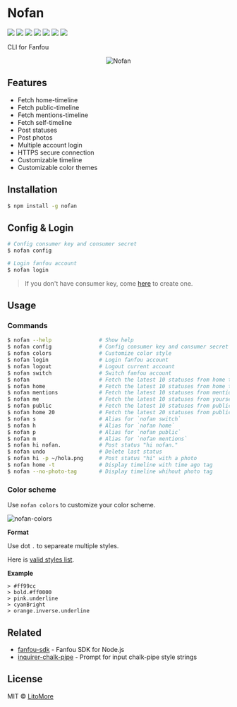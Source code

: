 # Nofan

[![](https://badges.greenkeeper.io/LitoMore/nofan.svg)](https://greenkeeper.io/)
[![](https://img.shields.io/travis/LitoMore/nofan/master.svg)](https://travis-ci.org/LitoMore/nofan)
[![](https://img.shields.io/appveyor/ci/LitoMore/nofan/master.svg)](https://ci.appveyor.com/project/LitoMore/nofan)
[![](https://img.shields.io/npm/v/nofan.svg)](https://www.npmjs.com/package/nofan)
[![](https://img.shields.io/npm/l/nofan.svg)](https://github.com/LitoMore/nofan/blob/master/LICENSE)
[![](https://img.shields.io/badge/unicorn-approved-ff69b4.svg)](https://www.youtube.com/watch?v=9auOCbH5Ns4)
[![](https://img.shields.io/badge/code_style-standard-brightgreen.svg)](https://standardjs.com)

CLI for Fanfou

<div style="text-align: center;"><img src="https://raw.githubusercontent.com/LitoMore/nofan/master/screenshot.png" alt="Nofan" /></div>

## Features

- Fetch home-timeline
- Fetch public-timeline
- Fetch mentions-timeline
- Fetch self-timeline
- Post statuses
- Post photos
- Multiple account login
- HTTPS secure connection
- Customizable timeline
- Customizable color themes

## Installation

```bash
$ npm install -g nofan
```

## Config & Login

```bash
# Config consumer key and consumer secret
$ nofan config

# Login fanfou account
$ nofan login
```

> If you don't have consumer key, come [here](https://fanfou.com/apps) to create one.

## Usage

### Commands

```bash
$ nofan --help               # Show help
$ nofan config               # Config consumer key and consumer secret
$ nofan colors               # Customize color style
$ nofan login                # Login fanfou account
$ nofan logout               # Logout current account
$ nofan switch               # Switch fanfou account
$ nofan                      # Fetch the latest 10 statuses from home timeline
$ nofan home                 # Fetch the latest 10 statuses from home timeline
$ nofan mentions             # Fetch the latest 10 statuses from mentions
$ nofan me                   # Fetch the latest 10 statuses from yourself
$ nofan public               # Fetch the latest 10 statuses from public timeline
$ nofan home 20              # Fetch the latest 20 statuses from public timeline
$ nofan s                    # Alias for `nofan switch`
$ nofan h                    # Alias for `nofan home`
$ nofan p                    # Alias for `nofan public`
$ nofan m                    # Alias for `nofan mentions`
$ nofan hi nofan.            # Post status "hi nofan."
$ nofan undo                 # Delete last status
$ nofan hi -p ~/hola.png     # Post status "hi" with a photo
$ nofan home -t              # Display timeline with time ago tag
$ nofan --no-photo-tag       # Display timeline whihout photo tag
```

### Color scheme

Use `nofan colors` to customize your color scheme.

![nofan-colors](https://raw.githubusercontent.com/LitoMore/nofan/master/media/nofan-colors.png)

**Format**

Use dot `.` to separeate multiple styles.

Here is [valid styles list](https://github.com/LitoMore/chalk-pipe#valid-styles).

**Example**

```
> #ff99cc
> bold.#ff0000
> pink.underline
> cyanBright
> orange.inverse.underline
```

## Related

- [fanfou-sdk](https://github.com/LitoMore/fanfou-sdk-node) - Fanfou SDK for Node.js
- [inquirer-chalk-pipe](https://github.com/LitoMore/chalk-pipe) - Prompt for input chalk-pipe style strings

## License

MIT © [LitoMore](https://github.com/LitoMore)
